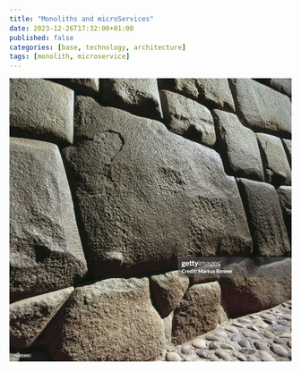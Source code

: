 ```yaml
---
title: "Monoliths and microServices"
date: 2023-12-26T17:32:00+01:00
published: false
categories: [base, technology, architecture]
tags: [monolith, microservice]
---
```


![Splitted Monolith](/assets/img/inca-bricks-1000px.jpg)
